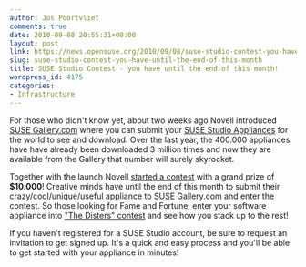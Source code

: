 ```yaml
---
author: Jos Poortvliet
comments: true
date: 2010-09-08 20:55:31+00:00
layout: post
link: https://news.opensuse.org/2010/09/08/suse-studio-contest-you-have-until-the-end-of-this-month/
slug: suse-studio-contest-you-have-until-the-end-of-this-month
title: SUSE Studio Contest - you have until the end of this month!
wordpress_id: 4175
categories:
- Infrastructure
---
```


For those who didn't know yet, about two weeks ago Novell introduced [SUSE Gallery.com](http://www.susegallery.com/) where you can submit your [SUSE Studio Appliances](http://www.susestudio.com/) for the world to see and download. Over the last year, the 400.000 appliances have have already been downloaded 3 million times and now they are available from the Gallery that number will surely skyrocket.

Together with the launch Novell [started a contest](http://www.novell.com/promo/suse/the-disters-contest.html) with a grand prize of **$10.000**! Creative minds have until the end of this month to submit their crazy/cool/unique/useful appliance to [SUSE Gallery.com](http://www.susegallery.com/) and enter the contest. So those looking for Fame and Fortune, enter your software appliance into ["The Disters" contest](http://www.novell.com/promo/suse/the-disters-contest.html) and see how you stack up to the rest!

If you haven't registered for a SUSE Studio account, be sure to request an invitation to get signed up. It's a quick and easy process and you'll be able to get started with your appliance in minutes!
